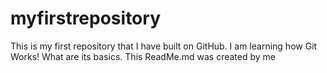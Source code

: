 # myfirstrepository
This is my first repository that I have built on GitHub. I am learning how Git Works! What are its basics.
This ReadMe.md was created by me
